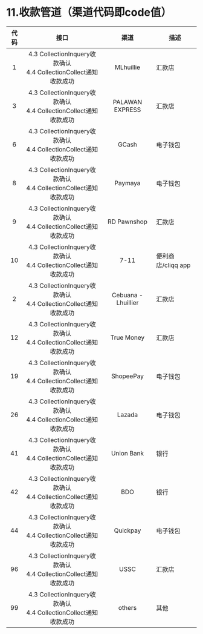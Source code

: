 # 11.收款管道（渠道代码即code值）

| 代码                       |   接口    | 渠道    |描述|
| :-------------------------: | :----------------------------------------: |:-----:| --------------------------------| 
|1|4.3 CollectionInquery收款确认 <br> 4.4 CollectionCollect通知收款成功|MLhuillie| 汇款店|
|3|4.3 CollectionInquery收款确认 <br> 4.4 CollectionCollect通知收款成功|PALAWAN EXPRESS| 汇款店|  
|6|4.3 CollectionInquery收款确认 <br> 4.4 CollectionCollect通知收款成功|GCash|电子钱包|  
|8|4.3 CollectionInquery收款确认 <br> 4.4 CollectionCollect通知收款成功|Paymaya|电子钱包|
|9|4.3 CollectionInquery收款确认 <br> 4.4 CollectionCollect通知收款成功|RD Pawnshop|汇款店|
|10|4.3 CollectionInquery收款确认 <br> 4.4 CollectionCollect通知收款成功|7-11|便利商店/cliqq app|
|2|4.3 CollectionInquery收款确认 <br> 4.4 CollectionCollect通知收款成功|Cebuana - Lhuillier|汇款店|
|12|4.3 CollectionInquery收款确认 <br> 4.4 CollectionCollect通知收款成功|True Money|汇款店|
|19|4.3 CollectionInquery收款确认 <br> 4.4 CollectionCollect通知收款成功|ShopeePay|电子钱包|
|26|4.3 CollectionInquery收款确认 <br> 4.4 CollectionCollect通知收款成功|Lazada|电子钱包|
|41|4.3 CollectionInquery收款确认 <br> 4.4 CollectionCollect通知收款成功|Union Bank|银行|
|42|4.3 CollectionInquery收款确认 <br> 4.4 CollectionCollect通知收款成功|BDO|银行|
|44|4.3 CollectionInquery收款确认 <br> 4.4 CollectionCollect通知收款成功|Quickpay|电子钱包|
|96|4.3 CollectionInquery收款确认 <br> 4.4 CollectionCollect通知收款成功|USSC|汇款店|
|99|4.3 CollectionInquery收款确认 <br> 4.4 CollectionCollect通知收款成功|others|其他|



<!-- 分隔线  -->


